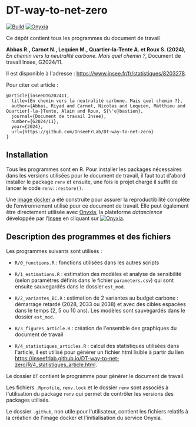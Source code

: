 # DT-way-to-net-zero

[![Build](https://github.com/inseefrlab/dt-way-to-net-zero/workflows/Dockerize/badge.svg)](https://hub.docker.com/repository/docker/inseefrlab/dt-way-to-net-zero)
[![Onyxia](https://img.shields.io/badge/Launch-Datalab-orange?logo=R)](https://datalab.sspcloud.fr/launcher/ide/rstudio?autoLaunch=false&service.image.custom.enabled=true&service.image.pullPolicy=%C2%ABAlways%C2%BB&service.image.custom.version=%C2%ABinseefrlab%2Fdt-way-to-net-zero%3Alatest%C2%BB&init.personalInit=%C2%ABhttps%3A%2F%2Fraw.githubusercontent.com%2Finseefrlab%2Fdt-way-to-net-zero%2Fmaster%2F.github%2Fsetup_onyxia.sh%C2%BB)

Ce dépôt contient tous les programmes du document de travail

**Abbas R., Carnot N., Lequien M., Quartier-la-Tente A. et Roux S. (2024)**, *En chemin vers la neutralité carbone. Mais quel chemin ?*,
Document de travail Insee, G2024/11.

Il est disponible à l'adresse : <https://www.insee.fr/fr/statistiques/8203278>.

Pour citer cet article :

    @article{inseeDTG202411,
      title={En chemin vers la neutralité carbone. Mais quel chemin ?},
      author={Abbas, Riyad and Carnot, Nicolas and Lequien, Matthieu and Quartier{-la-}Tente, Alain and Roux, S{\'e}bastien},
      journal={Document de travail Insee},
      number={G2024/11},
      year={2024},
      url={https://github.com/InseeFrLab/DT-way-to-net-zero}
    }
    
## Installation

Tous les programmes sont en R.
Pour installer les packages nécessaires dans les versions utilisées pour le document de travail, il faut tout d'abord installer le package `renv` et ensuite, une fois le projet chargé il suffit de
lancer le code `renv::restore()`.

Une [image docker](https://hub.docker.com/repository/docker/inseefrlab/dt-way-to-net-zero) a été construite pour assurer la reproductibilité complète de l’environnement utilisé pour ce document de travail. 
Elle peut également être directement utilisée avec [Onyxia](https://github.com/InseeFrLab/onyxia-web), la plateforme
*datascience* développée par l’[Insee](https://www.insee.fr/fr/accueil) en cliquant sur
[![Onyxia](https://img.shields.io/badge/Launch-Datalab-orange?logo=R)](https://datalab.sspcloud.fr/launcher/ide/rstudio?autoLaunch=false&service.image.custom.enabled=true&service.image.pullPolicy=%C2%ABAlways%C2%BB&service.image.custom.version=%C2%ABinseefrlab%2Fdt-way-to-net-zero%3Alatest%C2%BB&init.personalInit=%C2%ABhttps%3A%2F%2Fraw.githubusercontent.com%2Finseefrlab%2Fdt-way-to-net-zero%2Fmaster%2F.github%2Fsetup_onyxia.sh%C2%BB).

    
## Description des programmes et des fichiers

Les programmes suivants sont utilisés :

- `R/0_functions.R` : fonctions utilisées dans les autres scripts

- `R/1_estimations.R` : estimation des modèles et analyse de sensibilité (selon paramètres définis dans le fichier `parameters.csv`) qui sont ensuite sauvegardés dans le dossier `est_mod`.

- `R/2_variantes_BC.R` : estimation de 2 variantes au budget carbone : démarrage retardé (2028, 2033 ou 2038) et avec des cibles espacées dans le temps (2, 5 ou 10 ans).
Les modèles sont sauvegardés dans le dossier `est_mod`.

- `R/3_figures_article.R` : création de l'ensemble des graphiques du document de travail

- `R/4_statistiques_articles.R` : calcul des statistiques utilisées dans l'article, il est utilisé pour générer un fichier html lisible à partir du lien <https://inseefrlab.github.io/DT-way-to-net-zero/R/4_statistiques_article.html>.


Le dossier `DT` contient le programme pour générer le document de travail.

Les fichiers `.Rprofile`, `renv.lock` et le dossier `renv` sont associés à l'utilisation du package `renv` qui permet de contrôler les versions des packages utilisés.

Le dossier `.github`, non utile pour l'utilisateur, contient les fichiers relatifs à la création de l'image docker et l'initialisation du service Onyxia.
